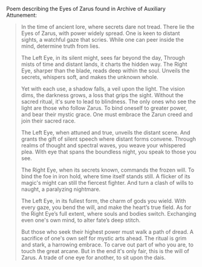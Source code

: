 Poem describing the Eyes of Zarus found in Archive of Auxiliary Attunement:

> In the time of ancient lore, where secrets dare not tread.
> There lie the Eyes of Zarus, with power widely spread.
> One is keen to distant sights, a watchful gaze that scries.
> While one can peer inside the mind, determine truth from lies.
>
> The Left Eye, in its silent might, sees far beyond the day,
> Through mists of time and distant lands, it charts the hidden way.
> The Right Eye, sharper than the blade, reads deep within the soul.
> Unveils the secrets, whispers soft, and makes the unknown whole.
>
> Yet with each use, a shadow falls, a veil upon the light.
> The vision dims, the darkness grows, a loss that grips the sight.
> Without the sacred ritual, it's sure to lead to blindness.
> The only ones who see the light are those who follow Zarus. 
> To bind oneself to greater power, and bear their mystic grace.
> One must embrace the Zarun creed and join their sacred race.
>
> The Left Eye, when attuned and true, unveils the distant scene.
> And grants the gift of silent speech where distant forms convene.
> Through realms of thought and spectral waves, you weave your whispered plea.
> With eye that spans the boundless night, you speak to those you see.
>
> The Right Eye, when its secrets known, commands the frozen will.
> To bind the foe in iron hold, where time itself stands still.
> A flicker of its magic's might can still the fiercest fighter.
> And turn a clash of wills to naught, a paralyzing nightmare.
>
> The Left Eye, in its fullest form, the charm of gods you wield.
> With every gaze, you bend the will, and make the heart’s true field.
> As for the Right Eye’s full extent, where souls and bodies switch.
> Exchanging even one's own mind, to alter fate’s deep stitch.
> 
> But those who seek their highest power must walk a path of dread.
> A sacrifice of one's own self for mystic arts ahead.
> The ritual is grim and stark, a harrowing embrace.
> To carve out part of who you are, to touch the great arcane.
> But in the end it's only fair, this is the will of Zarus.
> A trade of one eye for another, to sit upon the dais.
> 